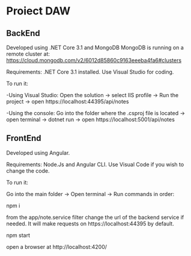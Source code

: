 # Proiect DAW
 
 ## BackEnd
 
 
Developed using .NET Core 3.1 and MongoDB
MongoDB is running on a remote cluster at: https://cloud.mongodb.com/v2/6012d85860c9163eeeba4fa6#clusters

Requirements: .NET Core 3.1 installed.
Use Visual Studio for coding.

To run it:

-Using Visual Studio: Open the solution -> select IIS profile -> Run the project -> open https://localhost:44395/api/notes

-Using the console: Go into the folder where the .csproj file is located -> open terminal -> dotnet run -> open https://localhost:5001/api/notes
 
## FrontEnd


Developed using Angular.

Requirements: Node.Js and Angular CLI.
Use Visual Code if you wish to change the code.

To run it:

Go into the main folder -> Open terminal -> Run commands in order:

  npm i

  from the app/note.service filter change the url of the backend service if needed. It will make requests on https://localhost:44395 by default.

  npm start

  open a browser at http://localhost:4200/
